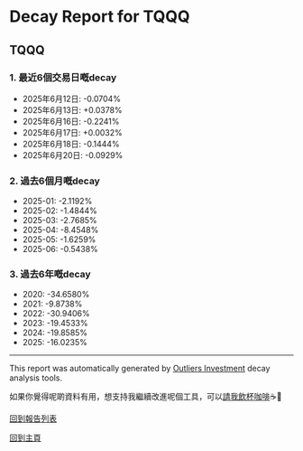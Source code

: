 # Decay Report for TQQQ

## TQQQ

### 1. 最近6個交易日嘅decay

- 2025年6月12日: -0.0704%
- 2025年6月13日: +0.0378%
- 2025年6月16日: -0.2241%
- 2025年6月17日: +0.0032%
- 2025年6月18日: -0.1444%
- 2025年6月20日: -0.0929%

### 2. 過去6個月嘅decay

- 2025-01: -2.1192%
- 2025-02: -1.4844%
- 2025-03: -2.7685%
- 2025-04: -8.4548%
- 2025-05: -1.6259%
- 2025-06: -0.5438%

### 3. 過去6年嘅decay

- 2020: -34.6580%
- 2021: -9.8738%
- 2022: -30.9406%
- 2023: -19.4533%
- 2024: -19.8585%
- 2025: -16.0235%

------------------------------
This report was automatically generated by [Outliers Investment](https://outliersecon.github.io/Outliers-Investment/) decay analysis tools.

如果你覺得呢啲資料有用，想支持我繼續改進呢個工具，可以[請我飲杯咖啡](https://buymeacoffee.com/outliersecon)☕🙏

[回到報告列表](https://outliersecon.github.io/Outliers-Investment/reports/reports_public)

[回到主頁](https://outliersecon.github.io/Outliers-Investment/)